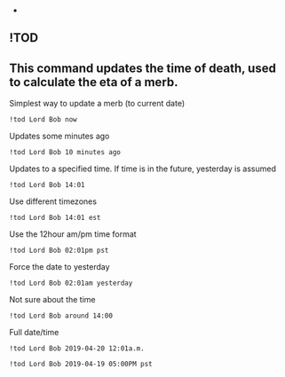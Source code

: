 -
**!TOD**
-
This command updates the time of death, used to calculate the eta of a merb.
-
Simplest way to update a merb (to current date)
```
!tod Lord Bob now
```
Updates some minutes ago
```
!tod Lord Bob 10 minutes ago
```
Updates to a specified time. If time is in the future, yesterday is assumed
```
!tod Lord Bob 14:01
```
Use different timezones
```
!tod Lord Bob 14:01 est
```
Use the 12hour am/pm time format
```
!tod Lord Bob 02:01pm pst
```
Force the date to yesterday
```
!tod Lord Bob 02:01am yesterday
```
Not sure about the time
```
!tod Lord Bob around 14:00
```
Full date/time
```
!tod Lord Bob 2019-04-20 12:01a.m.
```
```
!tod Lord Bob 2019-04-19 05:00PM pst
```
